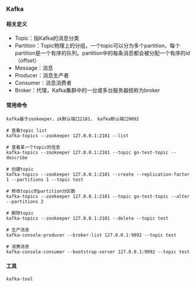 ### Kafka

#### 相关定义
- Topic：指Kafka的消息分类
- Partition：Topic物理上的分组，一个topic可以分为多个partition，每个partition是一个有序的队列。partition中的每条消息都会被分配一个有序的id（offset）
- Message：消息
- Producer：消息生产者
- Consumer：消息消费者
- Broker：代理，Kafka集群中的一台或多台服务器统称为broker

#### 常用命令
```
kafka基于zookeeper，zk默认端口2181， kafka默认端口9092

# 查看topic list
kafka-topics --zookeeper 127.0.0.1:2181 --list

# 查看某一个topic的信息
kafka-topics --zookeeper 127.0.0.1:2181 --topic go-test-topic --describe

# 创建topic
kafka-topics --zookeeper 127.0.0.1:2181 --create --replication-factor 1 --partitions 1 --topic test

# 修改topic的partition分区数
kafka-topics --zookeeper 127.0.0.1:2181 --topic go-test-topic --alter --partitions 2

# 删除topic
kafka-topics --zookeeper 127.0.0.1:2181 --delete --topic test

# 生产消息
kafka-console-producer --broker-list 127.0.0.1:9092 --topic test

# 消费消息
kafka-console-consumer --bootstrap-server 127.0.0.1:9092 --topic test
```

#### 工具
```
kafka-tool
```